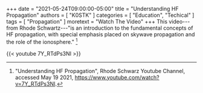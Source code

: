 +++
date = "2021-05-24T09:00:00-05:00"
title = "Understanding HF Propagation"
authors = [ "K0STK" ]
categories = [ "Education", "Techical" ]
tags = [ "Propagation" ]
moretext = "Watch The Video"
+++
This video---from Rhode Schwartz---"is an introduction to the fundamental concepts
of HF propagation, with special emphasis placed on skywave propagation and the
role of the ionosphere." [^1]

[^1]: "Understanding HF Propagation", Rhode Schwarz Youtube Channel, accessed May 19 2021, https://www.youtube.com/watch?v=7Y_RTdPs3NI.

<!--more-->

{{< youtube 7Y_RTdPs3NI >}}
